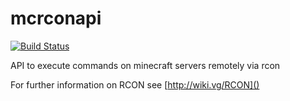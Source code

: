 # mcrconapi
[![Build Status](https://travis-ci.org/fnetworks/mcrconapi.svg?branch=master)](https://travis-ci.org/fnetworks/mcrconapi)

API to execute commands on minecraft servers remotely via rcon

For further information on RCON see [http://wiki.vg/RCON]()
